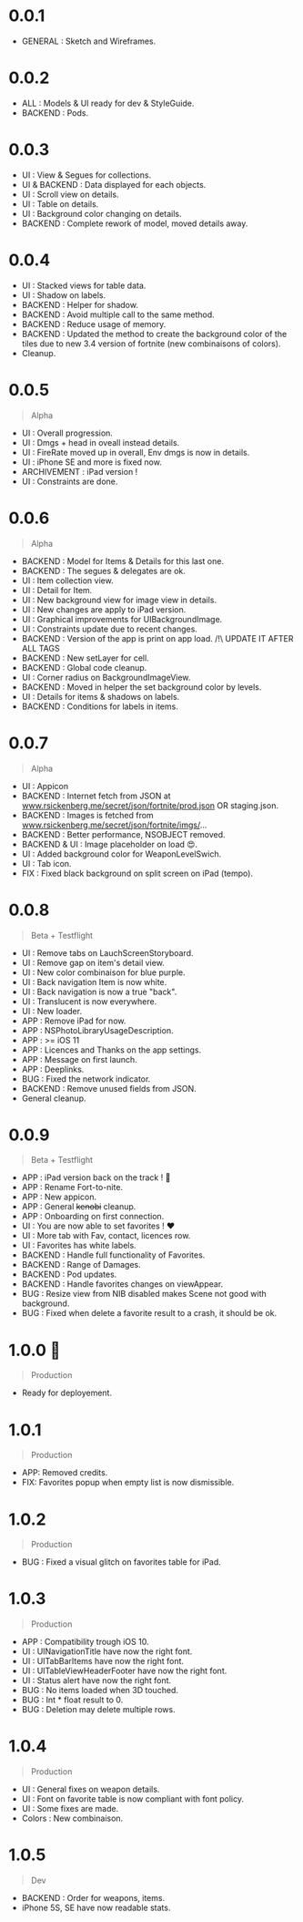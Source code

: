 # 0.0.1

- GENERAL : Sketch and Wireframes.

# 0.0.2

- ALL : Models & UI ready for dev & StyleGuide.
- BACKEND : Pods.

# 0.0.3

- UI : View & Segues for collections.
- UI & BACKEND : Data displayed for each objects.
- UI : Scroll view on details.
- UI : Table on details.
- UI : Background color changing on details.
- BACKEND : Complete rework of model, moved details away.

# 0.0.4

- UI : Stacked views for table data.
- UI : Shadow on labels.
- BACKEND : Helper for shadow.
- BACKEND : Avoid multiple call to the same method.
- BACKEND : Reduce usage of memory.
- BACKEND : Updated the method to create the background color of the tiles due to new 3.4 version of fortnite (new combinaisons of colors).
- Cleanup.

# 0.0.5
> Alpha

- UI : Overall progression.
- UI : Dmgs + head in oveall instead details.
- UI : FireRate moved up in overall, Env dmgs is now in details.
- UI : iPhone SE and more is fixed now.
- ARCHIVEMENT : iPad version !
- UI : Constraints are done.

# 0.0.6
> Alpha

- BACKEND : Model for Items & Details for this last one.
- BACKEND : The segues & delegates are ok.
- UI : Item collection view.
- UI : Detail for Item.
- UI : New background view for image view in details.
- UI : New changes are apply to iPad version.
- UI : Graphical improvements for UIBackgroundImage.
- UI : Constraints update due to recent changes.
- BACKEND : Version of the app is print on app load. /!\ UPDATE IT AFTER ALL TAGS
- BACKEND : New setLayer for cell.
- BACKEND : Global code cleanup.
- UI : Corner radius on BackgroundImageView.
- BACKEND : Moved in helper the set background color by levels.
- UI : Details for items & shadows on labels.
- BACKEND : Conditions for labels in items.

# 0.0.7
> Alpha

- UI : Appicon
- BACKEND : Internet fetch from JSON at www.rsickenberg.me/secret/json/fortnite/prod.json OR staging.json.
- BACKEND : Images is fetched from www.rsickenberg.me/secret/json/fortnite/imgs/...
- BACKEND : Better performance, NSOBJECT removed.
- BACKEND & UI : Image placeholder on load 😍.
- UI : Added background color for WeaponLevelSwich.
- UI : Tab icon.
- FIX : Fixed black background on split screen on iPad (tempo).

# 0.0.8
> Beta + Testflight

- UI : Remove tabs on LauchScreenStoryboard.
- UI : Remove gap on item's detail view.
- UI : New color combinaison for blue purple.
- UI : Back navigation Item is now white.
- UI : Back navigation is now a true "back".
- UI : Translucent is now everywhere.
- UI : New loader.
- APP : Remove iPad for now.
- APP : NSPhotoLibraryUsageDescription.
- APP : >= iOS 11
- APP : Licences and Thanks on the app settings.
- APP : Message on first launch.
- APP : Deeplinks.
- BUG : Fixed the network indicator.
- BACKEND : Remove unused fields from JSON.
- General cleanup.

# 0.0.9
> Beta + Testflight

- APP : iPad version back on the track ! 🎉
- APP : Rename Fort-to-nite.
- APP : New appicon.
- APP : General ~~kenobi~~ cleanup.
- APP : Onboarding on first connection.
- UI : You are now able to set favorites ! ❤️
- UI : More tab with Fav, contact, licences row.
- UI : Favorites has white labels.
- BACKEND : Handle full functionality of Favorites.
- BACKEND : Range of Damages.
- BACKEND : Pod updates.
- BACKEND : Handle favorites changes on viewAppear.
- BUG : Resize view from NIB disabled makes Scene not good with background.
- BUG : Fixed when delete a favorite result to a crash, it should be ok.

# 1.0.0 🎉
> Production

- Ready for deployement.

# 1.0.1
> Production

- APP: Removed credits.
- FIX: Favorites popup when empty list is now dismissible.

# 1.0.2
> Production

- BUG : Fixed a visual glitch on favorites table for iPad.

# 1.0.3
> Production

- APP : Compatibility trough iOS 10. 
- UI : UINavigationTitle have now the right font.
- UI : UITabBarItems have now the right font.
- UI : UITableViewHeaderFooter have now the right font.
- UI : Status alert have now the right font.
- BUG : No items loaded when 3D touched.
- BUG : Int * float result to 0.
- BUG : Deletion may delete multiple rows.

# 1.0.4
> Production

- UI : General fixes on weapon details.
- UI : Font on favorite table is now compliant with font policy.
- UI : Some fixes are made.
- Colors : New combinaison.

# 1.0.5
> Dev

- BACKEND : Order for weapons, items.
- iPhone 5S, SE have now readable stats.
